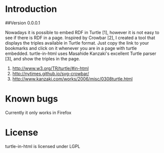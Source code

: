 # Introduction
##Version 0.0.0.1

Nowadays it is possible to embed RDF in Turtle [1], however it is not easy to see if there is RDF in a page. Inspired by Crowbar [2], I created a tool that displays the triples available in Turtle format. Just copy the link to your bookmarks and click on it whenever you are in a page with turtle embedded. turtle-in-html uses Masahide Kanzaki's excellent Turtle parser [3], and show the triples in the page.


1. http://www.w3.org/TR/turtle/#in-html
2. http://nytimes.github.io/svg-crowbar/
3. http://www.kanzaki.com/works/2006/misc/0308turtle.html

# Known bugs

Currently it only works in Firefox

# License

turtle-in-html is licensed under LGPL
